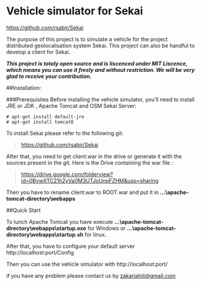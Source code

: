 # Vehicle simulator for Sekai 
 https://github.com/rsabir/Sekai

The purpose of this project is to simulate a vehicle for the project distributed geolocalisation system Sekai.
This project can also be handful to develop a client for Sekai.

***This project is totaly open source and is liscenced under MIT Liscence, which means you can use it freely and without restriction. We will be very glad to receive your contribution.***

##Installation:

###Prerequisites
Before installing the vehicle simulator, you’ll need to install  JRE  or JDK , Apache Tomcat and OSM Sekai Server:
```
# apt-get install default-jre
# apt-get install tomcat8
```
To install Sekai please refer to the following git:

> https://github.com/rsabir/Sekai

After that, you need to get client.war in the drive or generate it with the sources present in the git.
Here is the Drive containing the war file :

> https://drive.google.com/folderview?id=0BywXTC21h2yVa0M3UTJoUnpFZHM&usp=sharing

Then you have to rename client.war to ROOT.war and put it in **...\apache-tomcat-directory\webapps**

##Quick Start

To lunch Apache Tomcat you have execute **...\apache-tomcat-directory\webapps\startup.exe** for Windows or 
**...\apache-tomcat-directory\webapps\startup.sh** for linux.
 
After that, you have to configure your default server http://localhost:port/Config

Then you can use the vehicle simulator with http://localhost:port/

if you have any problem please contact us by zakariahili@gmail.com
